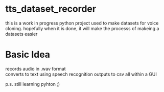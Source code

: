 # tts_dataset_recorder
this is a work in progress python project used to make datasets for voice cloning.
hopefully when it is done, it will make the processs of makeing a datasets easier



# Basic Idea
records audio in .wav format <br>
converts to text using speech recognition
outputs to csv
all within a GUI


p.s.  still learning pyhton ;)


